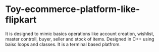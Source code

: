 # Toy-ecommerce-platform-like-flipkart
It is designed to mimic basics operations like account creation, wishlist, master controll, buyer, seller and stock of items. Designed in C++ using baisc loops and classes.
It is a terminal based platfrom.
